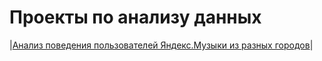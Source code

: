 # Проекты по анализу данных
|[Анализ поведения пользователей Яндекс.Музыки из разных городов](Анализ_поведения_пользователей_Яндекс.Музыки_из_разных_городов)|